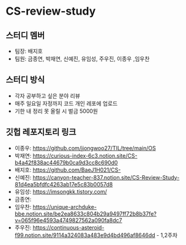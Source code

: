 # CS-review-study

## 스터디 멤버
- 팀장: 배지호
- 팀원: 금종연, 박재연, 신예진, 유임성, 주우진, 이종우 ,임우찬

## 스터디 방식
- 각자 공부하고 싶은 분야 리뷰
- 매주 일요일 자정까지 코드 개인 레포에 업로드
- 기한 내 정리 못 올릴 시 벌금 5000원

## 깃헙 레포지토리 링크
- 이종우: https://github.com/jjongwoo27/TIL/tree/main/OS
- 박재연: https://curious-index-6c3.notion.site/CS-b4a42f838ac44679b0ca9d3cc8c690d0
- 배지호: https://github.com/BaeJ1H021/CS-
- 신예진: https://canyon-teacher-837.notion.site/CS-Review-Study-81d4ea5bfdfc4263ab17e5c83b0057d8
- 유임성: https://imsongkk.tistory.com/
- 금종연:
- 임우찬: https://unique-archduke-bbe.notion.site/be2ea8633c804b29a9497ff72b8b37fe?v=065f96e4593a4749827562a090fa8dc7
- 주우진: https://continuous-asteroid-f99.notion.site/9114a324083a483e9d4bd496af8646dd - 1,2주차
      

 
